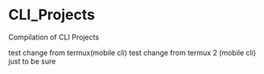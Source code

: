 # CLI_Projects
Compilation of CLI Projects

test change from termux(mobile cli)
test change from termux 2 (mobile cli) just to be sure
